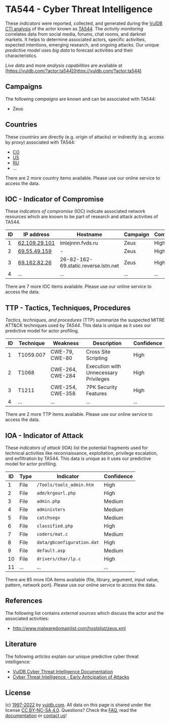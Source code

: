 # TA544 - Cyber Threat Intelligence

These _indicators_ were reported, collected, and generated during the [VulDB CTI analysis](https://vuldb.com/?kb.cti) of the actor known as [TA544](https://vuldb.com/?actor.ta544). The _activity monitoring_ correlates data from social media, forums, chat rooms, and darknet markets. It helps to determine associated actors, specific activities, expected intentions, emerging research, and ongoing attacks. Our unique _predictive model_ uses _big data_ to forecast activities and their characteristics.

_Live data_ and more _analysis capabilities_ are available at [https://vuldb.com/?actor.ta544](https://vuldb.com/?actor.ta544)

## Campaigns

The following _campaigns_ are known and can be associated with TA544:

* Zeus

## Countries

These _countries_ are directly (e.g. origin of attacks) or indirectly (e.g. access by proxy) associated with TA544:

* [CO](https://vuldb.com/?country.co)
* [US](https://vuldb.com/?country.us)
* [RU](https://vuldb.com/?country.ru)
* ...

There are 2 more country items available. Please use our online service to access the data.

## IOC - Indicator of Compromise

These _indicators of compromise_ (IOC) indicate associated network resources which are known to be part of research and attack activities of TA544.

ID | IP address | Hostname | Campaign | Confidence
-- | ---------- | -------- | -------- | ----------
1 | [62.109.29.101](https://vuldb.com/?ip.62.109.29.101) | imlejnnn.fvds.ru | Zeus | High
2 | [69.55.49.159](https://vuldb.com/?ip.69.55.49.159) | - | Zeus | High
3 | [69.162.82.26](https://vuldb.com/?ip.69.162.82.26) | 26-82-162-69.static.reverse.lstn.net | Zeus | High
4 | ... | ... | ... | ...

There are 7 more IOC items available. Please use our online service to access the data.

## TTP - Tactics, Techniques, Procedures

_Tactics, techniques, and procedures_ (TTP) summarize the suspected MITRE ATT&CK techniques used by _TA544_. This data is unique as it uses our predictive model for actor profiling.

ID | Technique | Weakness | Description | Confidence
-- | --------- | -------- | ----------- | ----------
1 | T1059.007 | CWE-79, CWE-80 | Cross Site Scripting | High
2 | T1068 | CWE-264, CWE-284 | Execution with Unnecessary Privileges | High
3 | T1211 | CWE-254, CWE-358 | 7PK Security Features | High
4 | ... | ... | ... | ...

There are 2 more TTP items available. Please use our online service to access the data.

## IOA - Indicator of Attack

These _indicators of attack_ (IOA) list the potential fragments used for technical activities like reconnaissance, exploitation, privilege escalation, and exfiltration by TA544. This data is unique as it uses our predictive model for actor profiling.

ID | Type | Indicator | Confidence
-- | ---- | --------- | ----------
1 | File | `/Tools/tools_admin.htm` | High
2 | File | `adm/krgourl.php` | High
3 | File | `admin.php` | Medium
4 | File | `administers` | Medium
5 | File | `catchsegv` | Medium
6 | File | `classified.php` | High
7 | File | `coders/mat.c` | Medium
8 | File | `data/gbconfiguration.dat` | High
9 | File | `default.asp` | Medium
10 | File | `drivers/char/lp.c` | High
11 | ... | ... | ...

There are 85 more IOA items available (file, library, argument, input value, pattern, network port). Please use our online service to access the data.

## References

The following list contains _external sources_ which discuss the actor and the associated activities:

* http://www.malwaredomainlist.com/hostslist/zeus.xml

## Literature

The following _articles_ explain our unique predictive cyber threat intelligence:

* [VulDB Cyber Threat Intelligence Documentation](https://vuldb.com/?kb.cti)
* [Cyber Threat Intelligence - Early Anticipation of Attacks](https://www.scip.ch/en/?labs.20201022)

## License

(c) [1997-2022](https://vuldb.com/?kb.changelog) by [vuldb.com](https://vuldb.com/?kb.about). All data on this page is shared under the license [CC BY-NC-SA 4.0](https://creativecommons.org/licenses/by-nc-sa/4.0/). Questions? Check the [FAQ](https://vuldb.com/?kb.faq), read the [documentation](https://vuldb.com/?kb) or [contact us](https://vuldb.com/?contact)!
